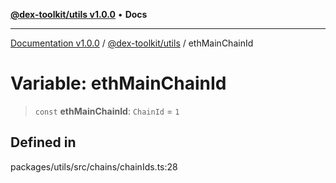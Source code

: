 [**@dex-toolkit/utils v1.0.0**](../README.md) • **Docs**

***

[Documentation v1.0.0](../../../packages.md) / [@dex-toolkit/utils](../README.md) / ethMainChainId

# Variable: ethMainChainId

> `const` **ethMainChainId**: `ChainId` = `1`

## Defined in

packages/utils/src/chains/chainIds.ts:28
